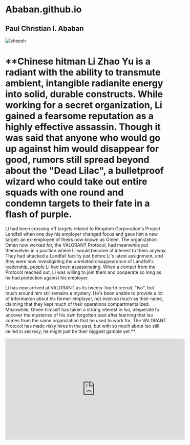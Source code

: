 # Ababan.github.io
## **Paul Christian I. Ababan**
![sheesh](https://pbs.twimg.com/media/F8rtTcoa8AAkoRv.jpg)

# **Chinese hitman Li Zhao Yu is a radiant with the ability to transmute ambient, intangible radianite energy into solid, durable constructs. While working for a secret organization, Li gained a fearsome reputation as a highly effective assassin. Though it was said that anyone who would go up against him would disappear for good, rumors still spread beyond about the "Dead Lilac", a bulletproof wizard who could take out entire squads with one round and condemn targets to their fate in a flash of purple.

Li had been crossing off targets related to Kingdom Corporation's Project Landfall when one day his employer changed focus and gave him a new target: an ex-employee of theirs now known as Omen. The organization Omen now worked for, the VALORANT Protocol, had meanwhile put themselves in a position where Li would become of interest to them anyway. They had attacked a Landfall facility just before Li's latest assignment, and they were now investigating the unrelated disappearance of Landfall's leadership, people Li had been assassinating. When a contact from the Protocol reached out, Li was willing to join them and cooperate so long as he had protection against his employer.

Li has now arrived at VALORANT as its twenty-fourth recruit, "Iso", but much around him still remains a mystery. He's been unable to provide a lot of information about his former employer, not even so much as their name, claiming that they kept much of their operations compartmentalized. Meanwhile, Omen himself has taken a strong interest in Iso, desperate to uncover the mysteries of his own forgotten past after learning that Iso comes from the same organization that he used to work for. The VALORANT Protocol has made risky hires in the past, but with so much about Iso still veiled in secrecy, he might just be their biggest gamble yet.**
<iframe width="560" height="315" src="https://www.youtube.com/embed/8OgcHAv6Jvk?si=h1nBJOG7wniQJZ_b" title="YouTube video player" frameborder="0" allow="accelerometer; autoplay; clipboard-write; encrypted-media; gyroscope; picture-in-picture; web-share" allowfullscreen></iframe>
